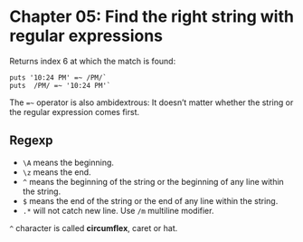 # Chapter 05: Find the right string with regular expressions

Returns index 6 at which the match is found:

```
puts '10:24 PM' =~ /PM/`
puts  /PM/ =~ '10:24 PM'`
```

The `=~` operator is also ambidextrous: It doesn’t matter whether the string or the regular expression comes first.

## Regexp

- `\A` means the beginning.
- `\z` means the end.
- `^` means the beginning of the string or the beginning of any line within the string.
- `$` means the end of the string or the end of any line within the string.
- `.*` will not catch new line. Use `/m` multiline modifier.

`^` character is called **circumflex**, caret or hat.
